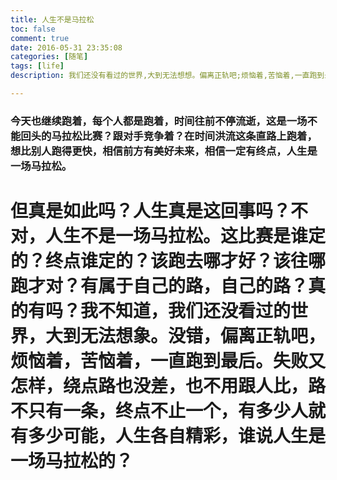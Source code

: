 ```yaml
---
title: 人生不是马拉松
toc: false
comment: true
date: 2016-05-31 23:35:08
categories: [随笔]
tags: [life]
description: 我们还没有看过的世界,大到无法想想。偏离正轨吧;烦恼着,苦恼着,一直跑到最后。失败又怎样,绕点路也没差,也不用跟人比;路不止一条,终点不止一个,有多少人就有多少可能。人生各自精彩,谁说人生是一场马拉松的?

---
```



### 今天也继续跑着，每个人都是跑着，时间往前不停流逝，这是一场不能回头的马拉松比赛？跟对手竞争着？在时间洪流这条直路上跑着，想比别人跑得更快，相信前方有美好未来，相信一定有终点，人生是一场马拉松。



# 但真是如此吗？人生真是这回事吗？不对，人生不是一场马拉松。这比赛是谁定的？终点谁定的？该跑去哪才好？该往哪跑才对？有属于自己的路，自己的路？真的有吗？我不知道，我们还没看过的世界，大到无法想象。没错，偏离正轨吧，烦恼着，苦恼着，一直跑到最后。失败又怎样，绕点路也没差，也不用跟人比，路不只有一条，终点不止一个，有多少人就有多少可能，人生各自精彩，谁说人生是一场马拉松的？